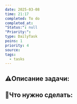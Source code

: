 ```yaml
---
date: 2025-03-08
time: 21:17
completed: To do
completed_at: 
"Status:": null
"Priority:": 
type: DailyTask
poins: 1
priority: 4
source: 
tags:
  - tasks
---
```


## ⚠️Описание задачи:



## 📝Что нужно сделать:
